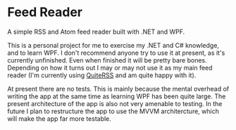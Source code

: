 # Feed Reader

A simple RSS and Atom feed reader built with .NET and WPF.

This is a personal project for me to exercise my .NET and C# knowledge, and to learn WPF. I don't recommend anyone try to use it at present, as it's currently unfinished. Even when finished it will be pretty bare bones. Depending on how it turns out I may or may not use it as my main feed reader (I'm currently using [QuiteRSS](https://quiterss.org/) and am quite happy with it).

At present there are no tests. This is mainly because the mental overhead of writing the app at the same time as learning WPF has been quite large. The present architecture of the app is also not very amenable to testing. In the future I plan to restructure the app to use the MVVM architercture, which will make the app far more testable.

